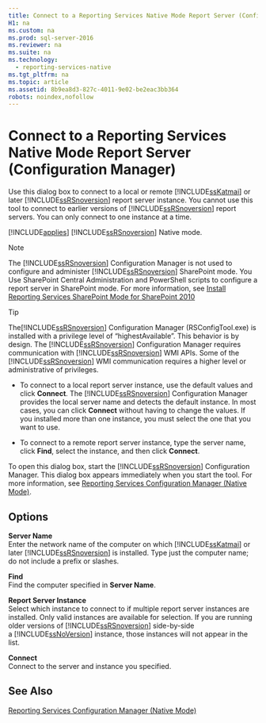 ```yaml
---
title: Connect to a Reporting Services Native Mode Report Server (Configuration Manager)
H1: na
ms.custom: na
ms.prod: sql-server-2016
ms.reviewer: na
ms.suite: na
ms.technology: 
  - reporting-services-native
ms.tgt_pltfrm: na
ms.topic: article
ms.assetid: 8b9ea8d3-827c-4011-9e02-be2eac3bb364
robots: noindex,nofollow
---
```

# Connect to a Reporting Services Native Mode Report Server (Configuration Manager)
  Use this dialog box to connect to a local or remote [!INCLUDE[ssKatmai](../../Token/Other/ssKatmai_md.md)] or later [!INCLUDE[ssRSnoversion](../../Token/Other/ssRSnoversion_md.md)] report server instance. You cannot use this tool to connect to earlier versions of [!INCLUDE[ssRSnoversion](../../Token/Other/ssRSnoversion_md.md)] report servers. You can only connect to one instance at a time.  
  
 [!INCLUDE[applies](../../Token/Other/applies_md.md)] [!INCLUDE[ssRSnoversion](../../Token/Other/ssRSnoversion_md.md)] Native mode.  
  
> [!NOTE]  
>  The [!INCLUDE[ssRSnoversion](../../Token/Other/ssRSnoversion_md.md)] Configuration Manager is not used to configure and administer [!INCLUDE[ssRSnoversion](../../Token/Other/ssRSnoversion_md.md)] SharePoint mode. You Use SharePoint Central Administration and PowerShell scripts to configure a report server in SharePoint mode. For more information, see [Install Reporting Services SharePoint Mode for SharePoint 2010](assetId:///47efa72e-1735-4387-8485-f8994fb08c8c)  
  
> [!TIP]  
>  The[!INCLUDE[ssRSnoversion](../../Token/Other/ssRSnoversion_md.md)] Configuration Manager \(RSConfigTool.exe\) is installed with a privilege level of “highestAvailable”. This behavior is by design. The [!INCLUDE[ssRSnoversion](../../Token/Other/ssRSnoversion_md.md)] Configuration Manager requires communication with [!INCLUDE[ssRSnoversion](../../Token/Other/ssRSnoversion_md.md)] WMI APIs. Some of the [!INCLUDE[ssRSnoversion](../../Token/Other/ssRSnoversion_md.md)] WMI communication requires a higher level or administrative of privileges.  
  
-   To connect to a local report server instance, use the default values and click **Connect**. The [!INCLUDE[ssRSnoversion](../../Token/Other/ssRSnoversion_md.md)] Configuration Manager provides the local server name and detects the default instance. In most cases, you can click **Connect** without having to change the values. If you installed more than one instance, you must select the one that you want to use.  
  
-   To connect to a remote report server instance, type the server name, click **Find**, select the instance, and then click **Connect**.  
  
 To open this dialog box, start the [!INCLUDE[ssRSnoversion](../../Token/Other/ssRSnoversion_md.md)] Configuration Manager. This dialog box appears immediately when you start the tool. For more information, see [Reporting Services Configuration Manager &#40;Native Mode&#41;](../../Topics/TopicNameNotContainA/Reporting-Services-Configuration-Manager--Native-Mode-.md).  
  
## Options  
 **Server Name**  
 Enter the network name of the computer on which [!INCLUDE[ssKatmai](../../Token/Other/ssKatmai_md.md)] or later [!INCLUDE[ssRSnoversion](../../Token/Other/ssRSnoversion_md.md)] is installed. Type just the computer name; do not include a prefix or slashes.  
  
 **Find**  
 Find the computer specified in **Server Name**.  
  
 **Report Server Instance**  
 Select which instance to connect to if multiple report server instances are installed. Only valid instances are available for selection. If you are running older versions of [!INCLUDE[ssRSnoversion](../../Token/Other/ssRSnoversion_md.md)] side\-by\-side a [!INCLUDE[ssNoVersion](../../Token/Other/ssNoVersion_md.md)] instance, those instances will not appear in the list.  
  
 **Connect**  
 Connect to the server and instance you specified.  
  
## See Also  
 [Reporting Services Configuration Manager &#40;Native Mode&#41;](../../Topics/TopicNameNotContainA/Reporting-Services-Configuration-Manager--Native-Mode-.md)  
  
  